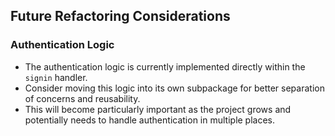 ## Future Refactoring Considerations

### Authentication Logic
- The authentication logic is currently implemented directly within the `signin` handler.
- Consider moving this logic into its own subpackage for better separation of concerns and reusability.
- This will become particularly important as the project grows and potentially needs to handle authentication in multiple places.

